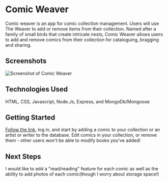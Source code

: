 # Comic Weaver

Comic weaver is an app for comic collection management. Users will use The Weaver to add or remove items from their collection. Named after a family of small birds that create intricate nests, Comic Weaver allows users to add and remove comics from their collection for cataloguing, bragging and sharing.
## Screenshots
![Screenshot of Comic Weaver](https://i.imgur.com/XxatGZP.png)

## Technologies Used
HTML, CSS, Javascript, Node.Js, Express, and MongoDb/Mongoose

## Getting Started
[Follow the link](https://comic-weaver.herokuapp.com/), log in, and start by adding a comic to your collection or an artist or writer to the database. Edit comics in your collection, or remove them - other users won't be able to modify books you've added!

## Next Steps
I would like to add a "read/reading" feature for each comic as well as the ability to add photos of each comic(though I worry about storage space!)